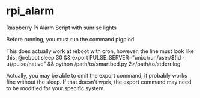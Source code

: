 rpi_alarm
=========

Raspberry Pi Alarm Script with sunrise lights

Before running, you must run the command pigpiod

This does actually work at reboot with cron, however, the line must look like this:
@reboot sleep 30 && export PULSE_SERVER="unix:/run/user/$(id -u)/pulse/native" && python /path/to/smartbed.py 2>/path/to/stderr.log

Actually, you may be able to omit the export command, it probably works fine without the sleep. If that doesn't work, the export command may need to be modified for your specific system.
